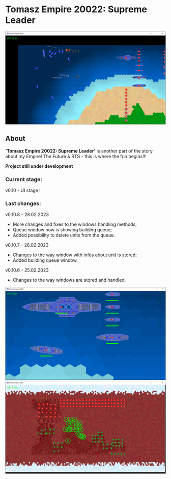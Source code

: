 # Tomasz Empire 20022: Supreme Leader

<p align="center">
  <img src="screens/screenshot1_20230115.png" alt="Tomasz Empire 20022">
</p>

## About
**'Tomasz Empire 20022: Supreme Leader'** is another part of the story about my Empire! The Future &amp; RTS - this is where the fun begins!!!

**Project still under development**

### Current stage:
v0.10 - UI stage I

### Last changes:
v0.10.8 - 28.02.2023

* More changes and fixes to the windows handling methods;
* Queue window now is showing building queue;
* Added possibility to delete units from the queue.

v0.10.7 - 26.02.2023

* Changes to the way window with infos about unit is stored;
* Added building queue window.

v0.10.6 - 25.02.2023

* Changes to the way windows are stored and handled.

<p align="center">
  <img src="screens/screenshot2_20230115.png" alt="Tomasz Empire 20022 - Fleet">
  <br />
  <img src="screens/screenshot3_20230115.png" alt="Tomasz Empire 20022 - Mars poles Map">
</p>

